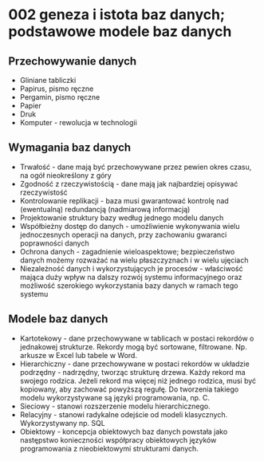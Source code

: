# 002 geneza i istota baz danych; podstawowe modele baz danych

## Przechowywanie danych

- Gliniane tabliczki
- Papirus, pismo ręczne
- Pergamin, pismo ręczne
- Papier
- Druk
- Komputer - rewolucja w technologii

## Wymagania baz danych

- Trwałość - dane mają być przechowywane przez pewien okres czasu, na ogół nieokreślony z góry
- Zgodność z rzeczywistością - dane mają jak najbardziej opisywać rzeczywistość
- Kontrolowanie replikacji - baza musi gwarantować kontrolę nad (ewentualną) redundancją (nadmiarową informacją)
- Projektowanie struktury bazy według jednego modelu danych
- Współbieżny dostęp do danych - umożliwienie wykonywania wielu jednoczesnych operacji na danych, przy zachowaniu gwaranci poprawności danych
- Ochrona danych - zagadnienie wieloaspektowe; bezpieczeństwo danych możemy rozważać na wielu płaszczyznach i w wielu ujęciach
- Niezależność danych i wykorzystujących je procesów - właściwość mająca duży wpływ na dalszy rozwój systemu informacyjnego oraz możliwość szerokiego wykorzystania bazy danych w ramach tego systemu

## Modele baz danych

- Kartotekowy - dane przechowywane w tablicach w postaci rekordów o jednakowej strukturze. Rekordy mogą być sortowane, filtrowane. Np. arkusze w Excel lub tabele w Word.
- Hierarchiczny - dane przechowywane w postaci rekordów w układzie podrzędny - nadrzędny, tworząc strukturę drzewa. Każdy rekord ma swojego rodzica. Jeżeli rekord ma więcej niż jednego rodzica, musi być kopiowany, aby zachować powyższą regułę. Do tworzenia takiego modelu wykorzystywane są języki programowania, np. C.
- Sieciowy - stanowi rozszerzenie modelu hierarchicznego.
- Relacyjny - stanowi radykalne odejście od modeli klasycznych. Wykorzystywany np. SQL
- Obiektowy - koncepcja obiektowych baz danych powstała jako następstwo konieczności współpracy obiektowych języków programowania z nieobiektowymi strukturami danych.
